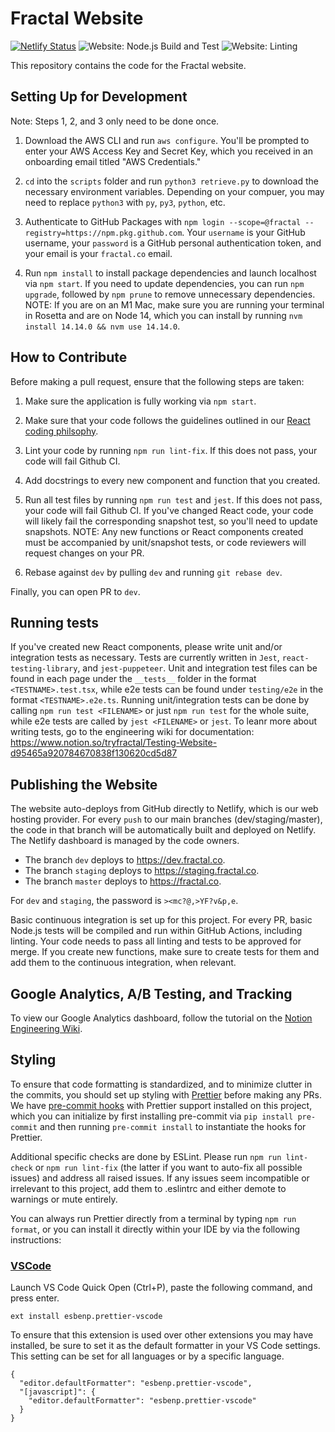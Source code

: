 # Fractal Website

[![Netlify Status](https://api.netlify.com/api/v1/badges/f65a863e-37d0-4407-babd-09b2b4802661/deploy-status)](https://app.netlify.com/sites/fractal-prod/deploys) ![Website: Node.js Build and Test](https://github.com/fractal/website/workflows/Website:%20Node.js%20Build%20and%20Test/badge.svg) ![Website: Linting](https://github.com/fractal/website/workflows/Website:%20Linting/badge.svg)

This repository contains the code for the Fractal website.


## Setting Up for Development

Note: Steps 1, 2, and 3 only need to be done once.

1. Download the AWS CLI and run `aws configure`. You'll be prompted to enter your AWS Access Key
and Secret Key, which you received in an onboarding email titled "AWS Credentials."

2. `cd` into the `scripts` folder and run `python3 retrieve.py` to download the necessary environment variables. Depending on your compuer, you may need to replace `python3` with `py`, `py3`, `python`, etc.

3. Authenticate to GitHub Packages with `npm login --scope=@fractal --registry=https://npm.pkg.github.com`. Your `username` is your GitHub username, your `password` is a GitHub personal authentication token, and your email is your `fractal.co` email.

4. Run `npm install` to install package dependencies and launch localhost via `npm start`. If you need to update dependencies, you can run `npm upgrade`, followed by `npm prune` to remove unnecessary dependencies. NOTE: If you are on an M1 Mac, make sure you are running your terminal in Rosetta and are on Node 14, which you can install by running `nvm install 14.14.0 && nvm use 14.14.0`.

## How to Contribute

Before making a pull request, ensure that the following steps are taken:

1. Make sure the application is fully working via `npm start`.

2. Make sure that your code follows the guidelines outlined in our [React coding philsophy](https://www.notion.so/tryfractal/Typescript-Coding-Philosophy-984288f157fa47f7894c886c6a95e289).

3. Lint your code by running `npm run lint-fix`. If this does not pass, your code will fail Github CI.

4. Add docstrings to every new component and function that you created.

5. Run all test files by running `npm run test` and `jest`. If this does not pass, your code will fail Github CI. If you've changed React code, your code will likely fail the corresponding snapshot test, so you'll need to update snapshots. NOTE: Any new functions or React components created must be accompanied by unit/snapshot tests, or code reviewers will request changes on your PR.

6. Rebase against `dev` by pulling `dev` and running `git rebase dev`. 

Finally, you can open PR to `dev`.

## Running tests
If you've created new React components, please write unit and/or integration tests as necessary. Tests are currently written in `Jest`, `react-testing-library`, and `jest-puppeteer`. Unit and integration test files can be found in each page under the `__tests__` folder in the format `<TESTNAME>.test.tsx`, while e2e tests can be found under `testing/e2e` in the format `<TESTNAME>.e2e.ts`. Running unit/integration tests can be done by calling `npm run test <FILENAME>` or just `npm run test` for the whole suite, while e2e tests are called by `jest <FILENAME>` or `jest`. To leanr more about writing tests, go to the engineering wiki for documentation: https://www.notion.so/tryfractal/Testing-Website-d95465a920784670838f130620cd5d87

## Publishing the Website

The website auto-deploys from GitHub directly to Netlify, which is our web hosting provider. For every `push` to our main branches (dev/staging/master), the code in that branch will be automatically built and deployed on Netlify. The Netlify dashboard is managed by the code owners.

- The branch `dev` deploys to https://dev.fractal.co.
- The branch `staging` deploys to https://staging.fractal.co.
- The branch `master` deploys to https://fractal.co.

For `dev` and `staging`, the password is `><mc?@,>YF?v&p,e`.

Basic continuous integration is set up for this project. For every PR, basic Node.js tests will be compiled and run within GitHub Actions, including linting. Your code needs to pass all linting and tests to be approved for merge. If you create new functions, make sure to create tests for them and add them to the continuous integration, when relevant.

## Google Analytics, A/B Testing, and Tracking

To view our Google Analytics dashboard, follow the tutorial on the [Notion Engineering Wiki](https://www.notion.so/tryfractal/Setting-up-Your-Google-Analytics-Dashboard-d5bcc39ee6c1433fa2006945d4469615).

## Styling

To ensure that code formatting is standardized, and to minimize clutter in the commits, you should set up styling with [Prettier](https://prettier.io) before making any PRs. We have [pre-commit hooks](https://pre-commit.com/) with Prettier support installed on this project, which you can initialize by first installing pre-commit via `pip install pre-commit` and then running `pre-commit install` to instantiate the hooks for Prettier.

Additional specific checks are done by ESLint. Please run `npm run lint-check` or `npm run lint-fix` (the latter if you want to auto-fix all possible issues) and address all raised issues. If any issues seem incompatible or irrelevant to this project, add them to .eslintrc and either demote to warnings or mute entirely.

You can always run Prettier directly from a terminal by typing `npm run format`, or you can install it directly within your IDE by via the following instructions:

### [VSCode](https://marketplace.visualstudio.com/items?itemName=esbenp.prettier-vscode)

Launch VS Code Quick Open (Ctrl+P), paste the following command, and press enter.

```
ext install esbenp.prettier-vscode
```

To ensure that this extension is used over other extensions you may have installed, be sure to set it as the default formatter in your VS Code settings. This setting can be set for all languages or by a specific language.

```
{
  "editor.defaultFormatter": "esbenp.prettier-vscode",
  "[javascript]": {
    "editor.defaultFormatter": "esbenp.prettier-vscode"
  }
}
```
